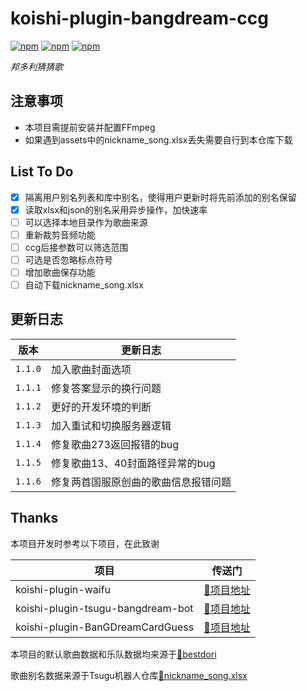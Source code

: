 # koishi-plugin-bangdream-ccg

[![npm](https://img.shields.io/npm/v/koishi-plugin-bangdream-ccg?style=flat-square)](https://www.npmjs.com/package/koishi-plugin-bangdream-ccg) [![npm](https://img.shields.io/npm/l/koishi-plugin-bangdream-ccg?style=flat-square)](https://www.npmjs.com/package/koishi-plugin-bangdream-ccg) [![npm](https://img.shields.io/npm/dt/koishi-plugin-bangdream-ccg?style=flat-square)](https://www.npmjs.com/package/koishi-plugin-bangdream-ccg)

*邦多利猜猜歌*

## 注意事项

* 本项目需提前安装并配置FFmpeg
* 如果遇到assets中的nickname_song.xlsx丢失需要自行到本仓库下载

## List To Do

* [X]  隔离用户别名列表和库中别名，使得用户更新时将先前添加的别名保留
* [X]  读取xlsx和json的别名采用异步操作，加快速率
* [ ]  可以选择本地目录作为歌曲来源
* [ ]  重新裁剪音频功能
* [ ]  ccg后接参数可以筛选范围
* [ ]  可选是否忽略标点符号
* [ ]  增加歌曲保存功能
* [ ]  自动下载nickname_song.xlsx

## 更新日志
| 版本      | 更新日志                |
|---------|---------------------|
| `1.1.0` | 加入歌曲封面选项            |
| `1.1.1` | 修复答案显示的换行问题         |
| `1.1.2` | 更好的开发环境的判断          |
| `1.1.3` | 加入重试和切换服务器逻辑        |
| `1.1.4` | 修复歌曲273返回报错的bug     |
| `1.1.5` | 修复歌曲13、40封面路径异常的bug |
| `1.1.6` | 修复两首国服原创曲的歌曲信息报错问题  |


## Thanks

本项目开发时参考以下项目，在此致谢


| 项目                                | 传送门                                  |
|-----------------------------------|--------------------------------------|
| koishi-plugin-waifu               | [🔗项目地址](https://bestdori.com/)      |
| koishi-plugin-tsugu-bangdream-bot | [🔗项目地址](https://bandoristation.com) |
| koishi-plugin-BanGDreamCardGuess  | [🔗项目地址](https://bandoristation.com) |

本项目的默认歌曲数据和乐队数据均来源于[🔗bestdori](https://bestdori.com/)

歌曲别名数据来源于Tsugu机器人仓库[🔗nickname_song.xlsx](https://github.com/Yamamoto-2/tsugu-bangdream-bot/raw/refs/heads/master/backend/config/nickname_song.xlsx)
